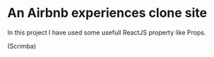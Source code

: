 # An Airbnb experiences clone site

In this project I have used some usefull ReactJS property like Props.

(Scrimba)
